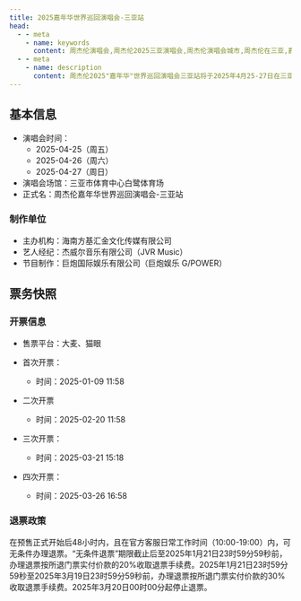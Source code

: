 ```yaml
---
title: 2025嘉年华世界巡回演唱会-三亚站
head:
  - - meta
    - name: keywords
      content: 周杰伦演唱会,周杰伦2025三亚演唱会,周杰伦演唱会城市,周杰伦在三亚,嘉年华演唱会三亚制作团队名单,三亚市体育中心白鹭体育场,三亚演唱会门票
  - - meta
    - name: description
      content: 周杰伦2025"嘉年华"世界巡回演唱会三亚站将于2025年4月25-27日在三亚市体育中心白鹭体育场连续三天举行。由海南方基汇金文化传媒有限公司主办，通过大麦、猫眼平台售票。首轮开票时间2025年1月9日11:58，共设四轮开票。提供48小时无条件退票服务，之后按比例收取退票手续费。
---
```



## 基本信息
- 演唱会时间：
    - 2025-04-25（周五）
    - 2025-04-26（周六）
    - 2025-04-27（周日）
- 演唱会场馆：三亚市体育中心白鹭体育场
- 正式名：周杰伦嘉年华世界巡回演唱会-三亚站

### 制作单位
- 主办机构：海南方基汇金文化传媒有限公司
- 艺人经纪：杰威尔音乐有限公司（JVR Music）
- 节目制作：巨炮国际娱乐有限公司（巨炮娱乐 G/POWER）

## 票务快照
### 开票信息
- 售票平台：大麦、猫眼

- 首次开票：
    - 时间：2025-01-09 11:58
- 二次开票
    - 时间：2025-02-20 11:58
- 三次开票：
    - 时间：2025-03-21 15:18
- 四次开票：
    - 时间：2025-03-26 16:58
### 退票政策
在预售正式开始后48小时内，且在官方客服日常工作时间（10:00-19:00）内，可无条件办理退票。“无条件退票”期限截止后至2025年1月21日23时59分59秒前，办理退票按所退门票实付价款的20%收取退票手续费。2025年1月21日23时59分59秒至2025年3月19日23时59分59秒前，办理退票按所退门票实付价款的30%收取退票手续费。2025年3月20日00时00分起停止退票。
